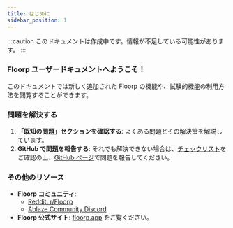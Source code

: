 ```yaml
---
title: はじめに
sidebar_position: 1
---
```

:::caution
このドキュメントは作成中です。情報が不足している可能性があります。
:::

### Floorp ユーザードキュメントへようこそ！

このドキュメントでは新しく追加された Floorp の機能や、試験的機能の利用方法を閲覧することができます。

### 問題を解決する

1. **「既知の問題」セクションを確認する**: よくある問題とその解決策を解説しています。
2. **GitHub で問題を報告する**: それでも解決できない場合は、[チェックリスト](https://docs.floorp.app/docs/other/issue-checklist)をご確認の上、[GitHub ページ](https://github.com/Floorp-Projects/Floorp/issues/new/choose)で問題を報告してください。

### その他のリソース

- **Floorp コミュニティ**:
  - [Reddit: r/Floorp](https://www.reddit.com/r/Floorp/)
  - [Ablaze Community Discord](https://aka.ablaze.one/discord)
- **Floorp 公式サイト**: [floorp.app](https://floorp.app/) をご覧ください。
